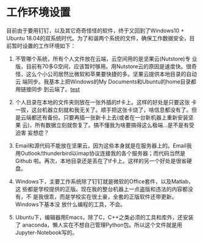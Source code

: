 # 工作环境设置

目前由于要用钉钉，以及其它奇奇怪怪的软件，终于又回到了Windows10 +
Ubuntu 18.04的双系统时代。为了和谐两个系统的文件，确保工作数据安全，目
前暂时设置的工作环境如下：

1. 不管哪个系统，所有个人文件放在云端，云空间用的是坚果云(Nutstore)专
业版，目前有70多G空间，应该暂时够用。用Nutstore云的原因是速度快。很奇
怪，这么个小公司居然比微软和苹果要快捷的多。坚果云提供本地目录的自动云
端同步。我基本上把Windows的My Documents和Ubuntu的home目录都用链接同步
到云端了。[test](./test.md)

2. 个人目录在本地的文件夹则放在一张外插的tf卡上。这样的好处是只要这张
卡一拔，这台机器立刻就和我无关了。顺手把这张卡烧了，啥信息都没有了。但
是云端都还有备份。只要再插一张新卡上去(或者在一台新机器上重新安装坚果
云)，所有数据立刻就恢复了。搞不懂我为啥要搞得这么极端...是不是有受迫害
妄想症？

3. Email和源代码不能放在坚果云，因为这些本身就是在服务器上的。Email我
用Outlook/thunderbird以imap协议连接我的各个服务器；而代码当然是Github
啦。再次，本地目录还是丢在了tf卡上。这样的另一个好处是很省硬盘。

4. Windows下，主要工作系统除了钉钉就是微软的Office套件，以及Matlab，这
些都是学校提供的正版。现在我的整台机器上一点盗版和违法的内容都没有，不
是我很乖，而是学校实在很土豪，全套的正版软件还带更新。Windows下基本没
放什么编程的工具，不会。

5. Ubuntu下，编辑器用Emacs，除了C，C++之类必须的工具和库外，还安装了
anaconda，懒人实在不想自己管理Python包。所以这个文件就是用
Jupyter-Notebook写的。


